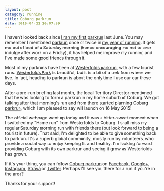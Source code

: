 ```yaml
---
layout: post
category: running
title: Coburg parkrun
date: 2015-04-22 20:07:59
---
```


I haven't looked back since [I ran my first
parkrun](http://www.parkrun.com.au/westerfolds/results/weeklyresults/?runSeqNumber=35)
last June. You may remember I mentioned [parkrun](http://www.parkrun.com/) once
or twice in [my year of running](/blog/2015/03/02/my_year_of_running/). It gets
me out of bed of a Saturday morning (hence encouraging me not to over-indulge
after work on a Friday), it has helped me improve my running and I've made
some good friends through it.

Most of my parkruns have been at [Westerfolds
parkrun](http://www.parkrun.com.au/westerfolds/), with a few tourist runs.
[Westerfolds Park](https://en.wikipedia.org/wiki/Westerfolds_Park) is beautiful,
but it is a bit of a trek from where we live. In fact, heading to parkrun is
about the only time I use our car these days.

After a pre-run briefing last month, the local Territory Director mentioned that
he was looking to form a parkrun in my home suburb of Coburg. We got talking
after that morning's run and from there started planning [Coburg
parkrun](http://www.parkrun.com.au/coburg/), which I am pleased to say will
launch on 16 May 2015!

The official webpage went up today and it was a bitter-sweet moment when I
switched my "Home run" from Westerfolds to Coburg. I shall miss my regular
Saturday morning run with friends there (but look forward to being a tourist in
future). That said, I'm delighted to be able to give something back to parkrun.
It's a superb global community, mostly run by volunteers, who provide a social
way to enjoy keeping fit and healthy. I'm looking forward providing Coburg with
its own parkrun and seeing it grow as Westerfolds has grown.

If it's your thing, you can follow [Coburg
parkrun](http://www.parkrun.com.au/coburg/) on
[Facebook](https://www.facebook.com/coburgparkrun),
[Google+](https://plus.google.com/u/0/110302993974727577355/),
[Instagram](https://instagram.com/coburgparkrun),
[Strava](https://www.strava.com/clubs/coburgparkrun) or
[Twitter](https://twitter.com/coburgparkrun). Perhaps I'll see you there for a
run if you're in the area?

Thanks for your support!


